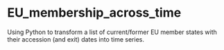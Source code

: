 # EU_membership_across_time
Using Python to transform a list of current/former EU member states with their accession (and exit) dates into time series.
